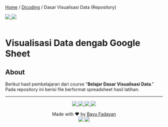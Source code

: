 [Home](https://bayufadayan.github.io/coursework-archive/) / [Dicoding](https://bayufadayan.github.io/coursework-archive/dicoding) / Dasar Visualisasi Data (Repository)

<a href="https://www.dicoding.com/certificates/1OP8J622LPQK">
    <img src="https://img.shields.io/badge/🏅%20Sertifikat-blue?style=flat-square"/> 
</a>
<a href="https://bayufadayan.notion.site/Belajar-Dasar-Visualisasi-Data-2598c965d578802196eedaf9b71cfd8d?source=copy_link">
<img src="https://img.shields.io/badge/Notes-000000?style=flat-square&logo=notion&logoColor=white"/><br/><br/>
</a>

# Visualisasi Data dengab Google Sheet

## About

Berikut hasil pembelajaran dari course "**Belajar Dasar Visualisasi Data**." Pada repository ini berisi file berformat spreadsheet hasil latihan.

---

<p align="center">
</p>
<p align="center">
    <a href="https://github.com/bayufadayan">
        <img src="https://img.shields.io/badge/GitHub-181717?style=for-the-badge&logo=github&logoColor=white"/>
    </a>
    <a href="https://www.linkedin.com/in/muhamad-bayu-fadayan/">
        <img src="https://img.shields.io/badge/LinkedIn-0A66C2?style=for-the-badge&logo=linkedin&logoColor=white"/>
    </a>
    <a href="https://bayufadayan.my.id/">
        <img src="https://img.shields.io/badge/Portfolio-000000?style=for-the-badge&logo=vercel&logoColor=white"/>
    </a>
    <a href="https://drive.google.com/file/d/1fPClIxWKbeaKyArwL9cSIDmOFeT-tBt2/view?usp=drive_link">
        <img src="https://img.shields.io/badge/CURICULUM VITAE-4285F4?style=for-the-badge&logo=googledrive&logoColor=white"/>
    </a>
</p>

<p align="center">
  Made with ❤️ by <a href="https://github.com/bayufadayan">Bayu Fadayan</a><br/>
  <img src="https://img.shields.io/badge/Year-2025-blue?style=flat-square"/> 
  <img src="https://img.shields.io/badge/Role-Frontend%20Engineer-green?style=flat-square"/><br/><br/>
</p>
